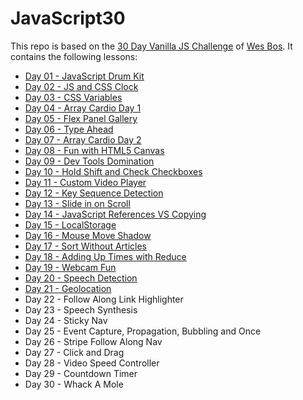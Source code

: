 # JavaScript30

This repo is based on the [30 Day Vanilla JS Challenge](https://JavaScript30.com) of [Wes Bos](https://wesbos.com/). 
It contains the following lessons:

- [Day 01 - JavaScript Drum Kit](https://github.com/nielslange/JavaScript30/tree/master/01%20-%20JavaScript%20Drum%20Kit)
- [Day 02 - JS and CSS Clock](https://github.com/nielslange/JavaScript30/tree/master/02%20-%20JS%20and%20CSS%20Clock)
- [Day 03 - CSS Variables](https://github.com/nielslange/JavaScript30/tree/master/03%20-%20CSS%20Variables)
- [Day 04 - Array Cardio Day 1](https://github.com/nielslange/JavaScript30/tree/master/04%20-%20Array%20Cardio%20Day%201)
- [Day 05 - Flex Panel Gallery](https://github.com/nielslange/JavaScript30/tree/master/05%20-%20Flex%20Panel%20Gallery)
- [Day 06 - Type Ahead](https://github.com/nielslange/JavaScript30/tree/master/06%20-%20Type%20Ahead)
- [Day 07 - Array Cardio Day 2](https://github.com/nielslange/JavaScript30/tree/master/07%20-%20Array%20Cardio%20Day%202)
- [Day 08 - Fun with HTML5 Canvas](https://github.com/nielslange/JavaScript30/tree/master/08%20-%20Fun%20with%20HTML5%20Canvas)
- [Day 09 - Dev Tools Domination](https://github.com/nielslange/JavaScript30/tree/master/09%20-%20Dev%20Tools%20Domination)
- [Day 10 - Hold Shift and Check Checkboxes](https://github.com/nielslange/JavaScript30/tree/master/10%20-%20Hold%20Shift%20and%20Check%20Checkboxes)
- [Day 11 - Custom Video Player](https://github.com/nielslange/JavaScript30/tree/master/11%20-%20Custom%20Video%20Player)
- [Day 12 - Key Sequence Detection](https://github.com/nielslange/JavaScript30/tree/master/12%20-%20Key%20Sequence%20Detection)
- [Day 13 - Slide in on Scroll](https://github.com/nielslange/JavaScript30/tree/master/13%20-%20Slide%20in%20on%20Scroll)
- [Day 14 - JavaScript References VS Copying](https://github.com/nielslange/JavaScript30/tree/master/14%20-%20JavaScript%20References%20VS%20Copying)
- [Day 15 - LocalStorage](https://github.com/nielslange/JavaScript30/tree/master/15%20-%20LocalStorage)
- [Day 16 - Mouse Move Shadow](https://github.com/nielslange/JavaScript30/tree/master/16%20-%20Mouse%20Move%20Shadow)
- [Day 17 - Sort Without Articles](https://github.com/nielslange/JavaScript30/tree/master/17%20-%20Sort%20Without%20Articles)
- [Day 18 - Adding Up Times with Reduce](https://github.com/nielslange/JavaScript30/tree/master/18%20-%20Adding%20Up%20Times%20with%20Reduce)
- [Day 19 - Webcam Fun](https://github.com/nielslange/JavaScript30/tree/master/19%20-%20Webcam%20Fun)
- [Day 20 - Speech Detection](https://github.com/nielslange/JavaScript30/tree/master/20%20-%20Speech%20Detection)
- [Day 21 - Geolocation](https://github.com/nielslange/JavaScript30/tree/master/21%20-%20Geolocation)
- Day 22 - Follow Along Link Highlighter
- Day 23 - Speech Synthesis
- Day 24 - Sticky Nav
- Day 25 - Event Capture, Propagation, Bubbling and Once
- Day 26 - Stripe Follow Along Nav
- Day 27 - Click and Drag
- Day 28 - Video Speed Controller
- Day 29 - Countdown Timer
- Day 30 - Whack A Mole
